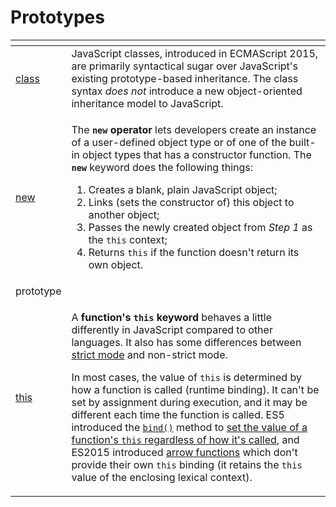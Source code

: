 # Prototypes

<table>
  <thead>
    <tr>
      <th style="text-align:left"></th>
      <th style="text-align:left"></th>
    </tr>
  </thead>
  <tbody>
    <tr>
      <td style="text-align:left"><a href="https://developer.mozilla.org/en-US/docs/Web/JavaScript/Reference/Classes">class</a>
      </td>
      <td style="text-align:left">JavaScript classes, introduced in ECMAScript 2015, are primarily syntactical
        sugar over JavaScript&apos;s existing prototype-based inheritance. The
        class syntax <em>does not</em> introduce a new object-oriented inheritance
        model to JavaScript.</td>
    </tr>
    <tr>
      <td style="text-align:left"><a href="https://developer.mozilla.org/en-US/docs/Web/JavaScript/Reference/Operators/new">new</a>
      </td>
      <td style="text-align:left">
        <p></p>
        <p>The <b><code>new</code> operator</b> lets developers create an instance
          of a user-defined object type or of one of the built-in object types that
          has a constructor function. The <b><code>new</code></b> keyword does the
          following things:</p>
        <ol>
          <li>Creates a blank, plain JavaScript object;</li>
          <li>Links (sets the constructor of) this object to another object;</li>
          <li>Passes the newly created object from <em>Step 1</em> as the <code>this</code> context;</li>
          <li>Returns <code>this</code> if the function doesn&apos;t return its own object.</li>
        </ol>
      </td>
    </tr>
    <tr>
      <td style="text-align:left">prototype</td>
      <td style="text-align:left"></td>
    </tr>
    <tr>
      <td style="text-align:left"><a href="https://developer.mozilla.org/en-US/docs/Web/JavaScript/Reference/Operators/this">this</a>
      </td>
      <td style="text-align:left">
        <p>A <b>function&apos;s <code>this</code> keyword</b> behaves a little differently
          in JavaScript compared to other languages. It also has some differences
          between <a href="https://developer.mozilla.org/en-US/docs/Web/JavaScript/Reference/Functions_and_function_scope/Strict_mode">strict mode</a> and
          non-strict mode.</p>
        <p>In most cases, the value of <code>this</code> is determined by how a function
          is called (runtime binding). It can&apos;t be set by assignment during
          execution, and it may be different each time the function is called. ES5
          introduced the <a href="https://developer.mozilla.org/en-US/docs/Web/JavaScript/Reference/Global_Objects/Function/bind"><code>bind()</code></a> method
          to <a href="https://developer.mozilla.org/en-US/docs/Web/JavaScript/Reference/Operators/this#The_bind_method">set the value of a function&apos;s <code>this</code> regardless of how it&apos;s called</a>,
          and ES2015 introduced <a href="https://developer.mozilla.org/en-US/docs/Web/JavaScript/Reference/Functions/Arrow_functions">arrow functions</a> which
          don&apos;t provide their own <code>this</code> binding (it retains the <code>this</code> value
          of the enclosing lexical context).</p>
      </td>
    </tr>
  </tbody>
</table>

